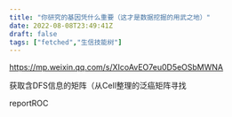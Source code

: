 ```yaml
---
title: "你研究的基因凭什么重要（这才是数据挖掘的用武之地）"
date: 2022-08-08T23:49:41Z
draft: false
tags: ["fetched","生信技能树"]
---
```


https://mp.weixin.qq.com/s/XIcoAvEO7eu0D5eOSbMWNA

获取含DFS信息的矩阵（从Cell整理的泛癌矩阵寻找

reportROC
